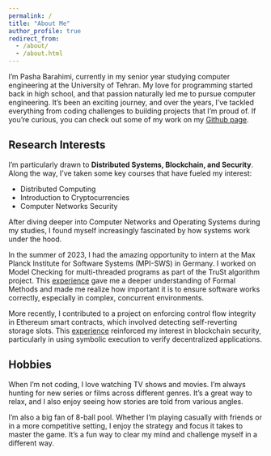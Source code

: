 ```yaml
---
permalink: /
title: "About Me"
author_profile: true
redirect_from:
  - /about/
  - /about.html
---
```


I’m Pasha Barahimi, currently in my senior year studying computer engineering at the University of Tehran. My love for programming started back in high school, and that passion naturally led me to pursue computer engineering. It’s been an exciting journey, and over the years, I’ve tackled everything from coding challenges to building projects that I’m proud of. If you’re curious, you can check out some of my work on my [Github page](https://github.com/PashaBarahimi).

## Research Interests

I’m particularly drawn to **Distributed Systems, Blockchain, and Security**. Along the way, I’ve taken some key courses that have fueled my interest:

- Distributed Computing
- Introduction to Cryptocurrencies
- Computer Networks Security

After diving deeper into Computer Networks and Operating Systems during my studies, I found myself increasingly fascinated by how systems work under the hood.

In the summer of 2023, I had the amazing opportunity to intern at the Max Planck Institute for Software Systems (MPI-SWS) in Germany. I worked on Model Checking for multi-threaded programs as part of the TruSt algorithm project. This [experience](/research/lincheck) gave me a deeper understanding of Formal Methods and made me realize how important it is to ensure software works correctly, especially in complex, concurrent environments.

More recently, I contributed to a project on enforcing control flow integrity in Ethereum smart contracts, which involved detecting self-reverting storage slots. This [experience](/research/heimdall) reinforced my interest in blockchain security, particularly in using symbolic execution to verify decentralized applications.

## Hobbies

When I’m not coding, I love watching TV shows and movies. I’m always hunting for new series or films across different genres. It’s a great way to relax, and I also enjoy seeing how stories are told from various angles.

I’m also a big fan of 8-ball pool. Whether I’m playing casually with friends or in a more competitive setting, I enjoy the strategy and focus it takes to master the game. It’s a fun way to clear my mind and challenge myself in a different way.
